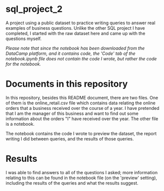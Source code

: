 # sql_project_2
A project using a public dataset to practice writing queries to answer real examples of business questions. Unlike the other SQL project I have completed, I started with the raw dataset here and came up with the questions myself. 

_Please note that since the notebook has been downloaded from the DataCamp platform, and it contains code, the 'Code' tab of the notebook.ipynb file does not contain the code I wrote, but rather the code for the notebook._

# Documents in this repository

In this repository, besides this README document, there are two files. One of them is the online_retail.csv file which contains data relating the online orders that a business received over the course of a year. I have pretended that I am the manager of this business and want to find out some information about the orders "I" have received over the year. The other file is a notebook. 

The notebook contains the code I wrote to preview the dataset, the report writing I did between queries, and the results of those queries. 

# Results 

I was able to find answers to all of the questions I asked; more information relating to this can be found in the notebook file (on the 'preview' setting), including the results of the queries and what the results suggest. 
